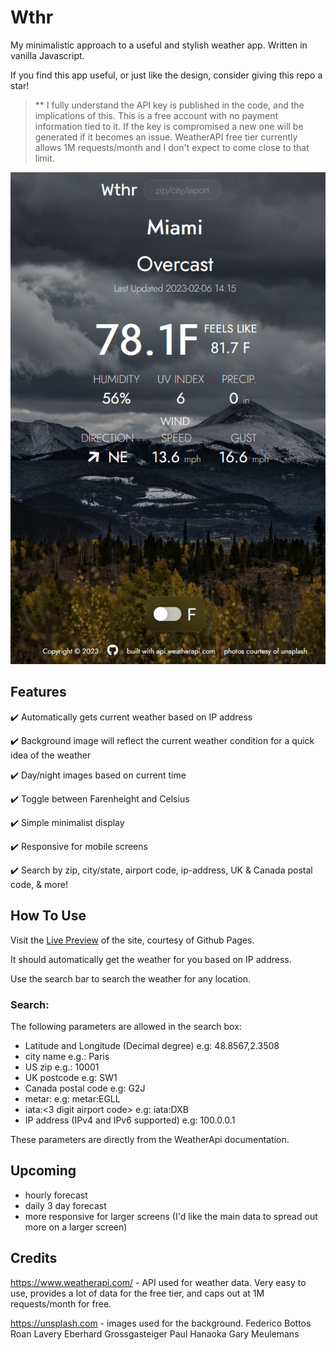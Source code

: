 # Wthr

My minimalistic approach to a useful and stylish weather app. Written in vanilla Javascript.

If you find this app useful, or just like the design, consider giving this repo a star!

> \*\* I fully understand the API key is published in the code, and the implications of this. This is a free account with no payment information tied to it. If the key is compromised a new one will be generated if it becomes an issue. WeatherAPI free tier currently allows 1M requests/month and I don't expect to come close to that limit.

![screenshot](./dist/assets/imgs/screen-shot.png)

## Features

✔️ Automatically gets current weather based on IP address

✔️ Background image will reflect the current weather condition for a quick idea of the weather

✔️ Day/night images based on current time

✔️ Toggle between Farenheight and Celsius

✔️ Simple minimalist display

✔️ Responsive for mobile screens

✔️ Search by zip, city/state, airport code, ip-address, UK & Canada postal code, & more!

## How To Use

Visit the [Live Preview](https://nronzel.github.io/Wthr/) of the site, courtesy of Github Pages.

It should automatically get the weather for you based on IP address.

Use the search bar to search the weather for any location.

### Search:

The following parameters are allowed in the search box:

- Latitude and Longitude (Decimal degree) e.g: 48.8567,2.3508
- city name e.g.: Paris
- US zip e.g.: 10001
- UK postcode e.g: SW1
- Canada postal code e.g: G2J
- metar:<metar code> e.g: metar:EGLL
- iata:<3 digit airport code> e.g: iata:DXB
- IP address (IPv4 and IPv6 supported) e.g: 100.0.0.1

These parameters are directly from the WeatherApi documentation.

## Upcoming

- hourly forecast
- daily 3 day forecast
- more responsive for larger screens (I'd like the main data to spread out more on a larger screen)

## Credits

https://www.weatherapi.com/ - API used for weather data. Very easy to use, provides a lot of data for the free tier, and caps out at 1M requests/month for free.

https://unsplash.com - images used for the background.
Federico Bottos
Roan Lavery
Eberhard Grossgasteiger
Paul Hanaoka
Gary Meulemans
